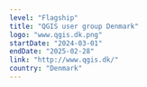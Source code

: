 ```yaml
---
level: "Flagship"
title: "QGIS user group Denmark"
logo: "www.qgis.dk.png"
startDate: "2024-03-01"
endDate: "2025-02-28"
link: "http://www.qgis.dk/"
country: "Denmark"
---
```

